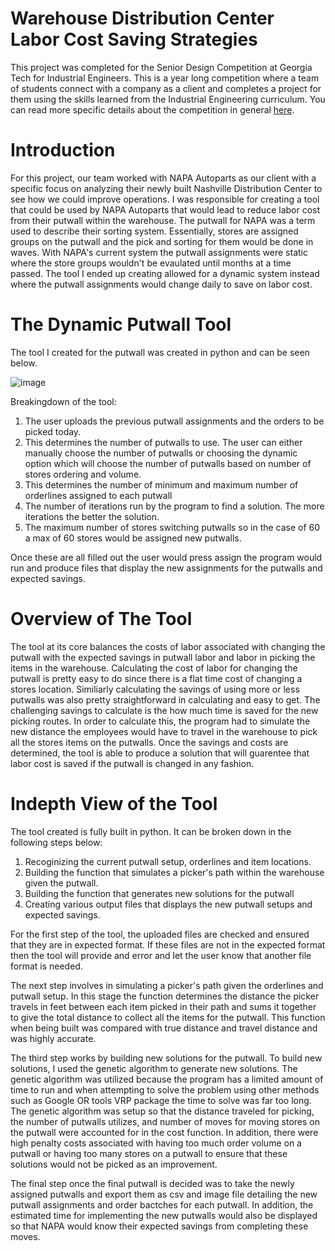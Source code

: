 # Warehouse Distribution Center Labor Cost Saving Strategies
This project was completed for the Senior Design Competition at Georgia Tech for Industrial Engineers. This is a year long competition where a team of students connect with a company as a client and completes a project for them using the skills learned from the Industrial Engineering curriculum. You can read more specific details about the competition in general [here](https://www.isye.gatech.edu/academics/bachelors/current-students/senior-design).

# Introduction
For this project, our team worked with NAPA Autoparts as our client with a specific focus on analyzing their newly built Nashville Distribution Center to see how we could improve operations. I was responsible for creating a tool that could be used by NAPA Autoparts that would lead to reduce labor cost from their putwall within the warehouse. The putwall for NAPA was a term used to describe their sorting system. Essentially, stores are assigned groups on the putwall and the pick and sorting for them would be done in waves. With NAPA's current system the putwall assignments were static where the store groups wouldn't be evaulated until months at a time passed. The tool I ended up creating allowed for a dynamic system instead where the putwall assignments would change daily to save on labor cost.

# The Dynamic Putwall Tool
The tool I created for the putwall was created in python and can be seen below.

![image](https://user-images.githubusercontent.com/42851869/148291358-415ebeba-0b6f-4160-94a8-07a77799edd6.png)

Breakingdown of the tool:
1. The user uploads the previous putwall assignments and the orders to be picked today.
2. This determines the number of putwalls to use. The user can either manually choose the number of putwalls or choosing the dynamic option which will choose the number of putwalls based on number of stores ordering and volume.
3. This determines the number of minimum and maximum number of orderlines assigned to each putwall
4. The number of iterations run by the program to find a solution. The more iterations the better the solution.
5. The maximum number of stores switching putwalls so in the case of 60 a max of 60 stores would be assigned new putwalls.

Once these are all filled out the user would press assign the program would run and produce files that display the new assignments for the putwalls and expected savings.

# Overview of The Tool
The tool at its core balances the costs of labor associated with changing the putwall with the expected savings in putwall labor and labor in picking the items in the warehouse. Calculating the cost of labor for changing the putwall is pretty easy to do since there is a flat time cost of changing a stores location. Similiarly calculating the savings of using more or less putwalls was also pretty straightforward in calculating and easy to get. The challenging savings to calculate is the how much time is saved for the new picking routes. In order to calculate this, the program had to simulate the new distance the employees would have to travel in the warehouse to pick all the stores items on the putwalls. Once the savings and costs are determined, the tool is able to produce a solution that will guarentee that labor cost is saved if the putwall is changed in any fashion.

# Indepth View of the Tool
The tool created is fully built in python. It can be broken down in the following steps below:
1. Recoginizing the current putwall setup, orderlines and item locations.
2. Building the function that simulates a picker's path within the warehouse given the putwall.
3. Building the function that generates new solutions for the putwall
4. Creating various output files that displays the new putwall setups and expected savings.

For the first step of the tool, the uploaded files are checked and ensured that they are in expected format. If these files are not in the expected format then the tool will provide and error and let the user know that another file format is needed.

The next step involves in simulating a picker's path given the orderlines and putwall setup. In this stage the function determines the distance the picker travels in feet between each item picked in their path and sums it together to give the total distance to collect all the items for the putwall. This function when being built was compared with true distance and travel distance and was highly accurate.

The third step works by building new solutions for the putwall. To build new solutions, I used the genetic algorithm to generate new solutions. The genetic algorithm was utilized because the program has a limited amount of time to run and when attempting to solve the problem using other methods such as Google OR tools VRP package the time to solve was far too long. The genetic algorithm was setup so that the distance traveled for picking, the number of putwalls utilizes, and number of moves for moving stores on the putwall were accounted for in the cost function. In addition, there were high penalty costs associated with having too much order volume on a putwall or having too many stores on a putwall to ensure that these solutions would not be picked as an improvement.

The final step once the final putwall is decided was to take the newly assigned putwalls and export them as csv and image file detailing the new putwall assignments and order bactches for each putwall. In addition, the estimated time for implementing the new putwalls would also be displayed so that NAPA would know their expected savings from completing these moves.



